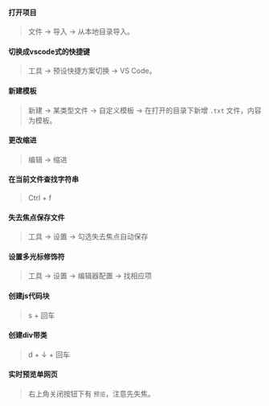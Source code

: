 #### 打开项目  
> 文件 -\> 导入 -\> 从本地目录导入。  

#### 切换成vscode式的快捷键  
> 工具 -\> 预设快捷方案切换 -\> VS Code。  

#### 新建模板  
> 新建 -\> 某类型文件 -\> 自定义模板 -\> 在打开的目录下新增 `.txt` 文件，内容为模板。  

#### 更改缩进  
> 编辑 -\> 缩进  

#### 在当前文件查找字符串  
> Ctrl \+ f

#### 失去焦点保存文件  
> 工具 -\> 设置 -\> 勾选失去焦点自动保存  

#### 设置多光标修饰符  
> 工具 -\> 设置 -\> 编辑器配置 -\> 找相应项  

#### 创建js代码块  
> s \+ 回车  

#### 创建div带类  
> d \+ ↓ \+ 回车

#### 实时预览单网页  
> 右上角关闭按钮下有 `预览`，注意先失焦。  
